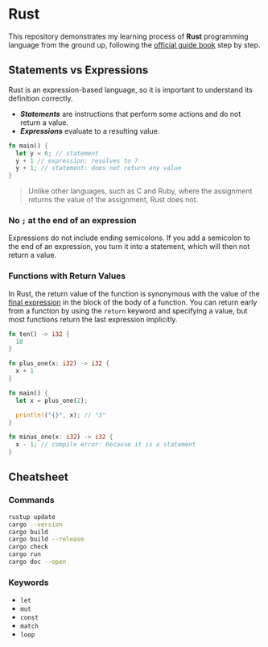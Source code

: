 # Rust

This repository demonstrates my learning process of **Rust** programming language from the ground up, following the [official guide book](https://doc.rust-lang.org/stable/book) step by step.

## Statements vs Expressions

Rust is an expression-based language, so it is important to understand its definition correctly.

- **_Statements_** are instructions that perform some actions and do not return a value.
- **_Expressions_** evaluate to a resulting value.

```rust
fn main() {
  let y = 6; // statement
  y + 1 // expression: resolves to 7
  y + 1; // statement: does not return any value
}
```

> Unlike other languages, such as C and Ruby, where the assignment returns the value of the assignment, Rust does not.

### No `;` at the end of an expression

Expressions do not include ending semicolons. If you add a semicolon to the end of an expression, you turn it into a statement, which will then not return a value.

### Functions with Return Values

In Rust, the return value of the function is synonymous with the value of the <u>final expression</u> in the block of the body of a function. You can return early from a function by using the `return` keyword and specifying a value, but most functions return the last expression implicitly.

```rust
fn ten() -> i32 {
  10
}

fn plus_one(x: i32) -> i32 {
  x + 1
}

fn main() {
  let x = plus_one(2);

  println!("{}", x); // "3"
}

fn minus_one(x: i32) -> i32 {
  x - 1; // compile error: because it is a statement
}
```

## Cheatsheet

### Commands

```zsh
rustup update
cargo --version
cargo build
cargo build --release
cargo check
cargo run
cargo doc --open
```

### Keywords

- `let`
- `mut`
- `const`
- `match`
- `loop`
